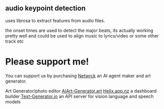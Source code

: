## audio keypoint detection

uses librosa to extract features from audio files.

the onset times are used to detect the major beats, its actually working pretty well and could be used to align music to lyrics/video or some other track etc


# Please support me!

You can support us by purchasing [Netwrck](https://netwrck.com/) an AI agent maker and art generator.

Art Generator/photo editor [AIArt-Generator.art](https://AIArt-Generator.art)
[Helix.app.nz](https://helix.app.nz) a dashboard builder
[Text-Generator.io](https://text-generator.io) an API server for vision language and speech models
